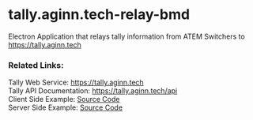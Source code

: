 # tally.aginn.tech-relay-bmd
Electron Application that relays tally information from ATEM Switchers to https://tally.aginn.tech

### Related Links:
Tally Web Service: https://tally.aginn.tech  
Tally API Documentation: https://tally.aginn.tech/api  
Client Side Example: [Source Code](https://github.com/austinginn/tally.aginn.tech-api/tree/main/examples/client%20side%20example)  
Server Side Example: [Source Code](https://github.com/austinginn/tally.aginn.tech-api/tree/main/examples/nodejs%20example)  

